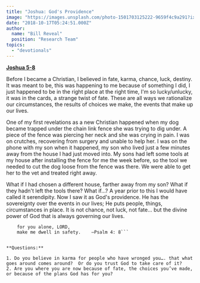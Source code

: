 ```yaml
---
title: "Joshua: God's Providence"
image: "https://images.unsplash.com/photo-1501703125222-9659f4c9a291?ixlib=rb-0.3.5&q=85&fm=jpg&crop=entropy&cs=srgb&ixid=eyJhcHBfaWQiOjk2NjF9&s=d289bbf1e03710d57c90c6be5499905f"
date: "2018-10-17T05:24:51.000Z"
author:
  name: "Bill Reveal"
  position: "Research Team"
topics:
  - "devotionals"
---
```

**[Joshua 5-8](https://www.biblegateway.com/passage/?search=Joshua5-8)**

Before I became a Christian, I believed in fate, karma, chance, luck, destiny.  It was meant to be, this was happening to me because of something I did, I just happened to be in the right place at the right time, I'm so lucky/unlucky, it was in the cards, a strange twist of fate.  These are all ways we rationalize our circumstances, the results of choices we make, the events that make up our lives.  

One of my first revelations as a new Christian happened when my dog became trapped under the chain link fence she was trying to dig under.  A piece of the fence was piercing her neck and she was crying in pain.  I was on crutches, recovering from surgery and unable to help her.  I was on the phone with my son when it happened, my son who lived just a few minutes away from the house I had just moved into.  My sons had left some tools at my house after installing the fence for me the week before, so the tool we needed to cut the dog loose from the fence was there.   We were able to get her to the vet and treated right away.  

What if I had chosen a different house, farther away from my son?  What if they hadn't left the tools there?  What if...?  A year prior to this I would have called it serendipity.  Now I saw it as God's providence.  He has the sovereignty over the events in our lives; He puts people, things, circumstances in place.  It is not chance, not luck, not fate... but the divine power of God that is always governing our lives.  

```In peace I will lie down and sleep,
    for you alone, LORD,
    make me dwell in safety.    –Psalm 4: 8```


**Questions:**

1. Do you believe in karma for people who have wronged you…. that what goes around comes around?  Or do you trust God to take care of it? 
2. Are you where you are now because of fate, the choices you’ve made, or because of the plans God has for you?   
